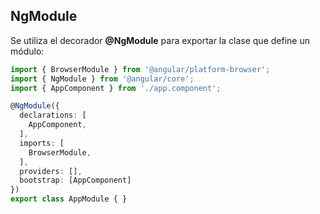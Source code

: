 ## NgModule

Se utiliza el decorador **@NgModule** para exportar la clase que define un módulo:

```ts
import { BrowserModule } from '@angular/platform-browser';
import { NgModule } from '@angular/core';
import { AppComponent } from './app.component';

@NgModule({
  declarations: [
    AppComponent,
  ],
  imports: [
    BrowserModule,
  ],
  providers: [],
  bootstrap: [AppComponent]
})
export class AppModule { }
```